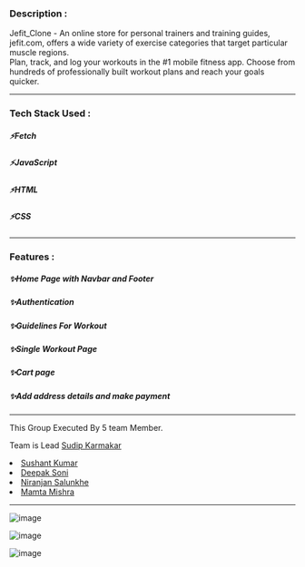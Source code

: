 <h3>Description :</h3>
Jefit_Clone - An online store for personal trainers and training guides, jefit.com, offers a wide variety of exercise categories that target particular muscle regions. <br/>
        Plan, track, and log your workouts in the #1 mobile fitness app. Choose from hundreds of professionally built workout plans and reach your goals quicker.

---
<h3>Tech Stack Used :</h3>
<h5>⚡Fetch</h5>
<h5>⚡JavaScript</h5>
<h5>⚡HTML</h5>
<h5>⚡CSS</h5>

---

<h3>Features :</h3>
<h5>✨Home Page with Navbar and Footer</h5>
<h5>✨Authentication</h5>
<h5>✨Guidelines For Workout</h5>
<h5>✨Single Workout Page</h5>
<h5>✨Cart page</h5>
<h5>✨Add address details and make payment </h5>

---
This Group Executed By 5 team Member.

Team is Lead <a href="https://github.com/sudip40">Sudip Karmakar</a>
   <li> <a href="https://github.com/sushantkr961">Sushant Kumar</a> </li>
   <li> <a href="https://github.com/Deepak-197">Deepak Soni</a> </li>
   <li> <a href="https://github.com/nsalunkhe">Niranjan Salunkhe</a> </li>
   <li> <a href="https://github.com/globalmamtamishra">Mamta Mishra</a> </li>
   
  ---
  ![image](https://github.com/Deepak-197/JE-fit/assets/104504771/f91de3c9-eddf-4577-800f-7a5a8457ab7c)

  ![image](https://github.com/Deepak-197/JE-fit/assets/104504771/7b131128-9773-494d-8b4c-730bada13efa)
  
  ![image](https://github.com/Deepak-197/JE-fit/assets/104504771/a6544448-5905-4ab2-88de-7e4ed6bb4619)



